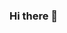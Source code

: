 ### Hi there 👋

<!--
**Aecori/Aecori** is a ✨ _special_ ✨ repository because its `README.md` (this file) appears on your GitHub profile.

Here are some ideas to get you started:

- 🔭 I’m currently working on courses at OSU, working towards a postbacc degree in CS.
- 🌱 I’m currently learning how to collaborate on shared projects :)
- 🤔 I’m looking for help with...
- 💬 Ask me about useless trivia.
-->
